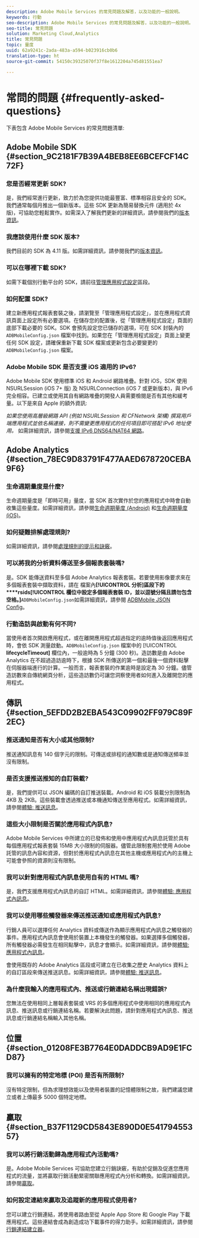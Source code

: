 ```yaml
---
description: Adobe Mobile Services 的常見問題及解答，以及功能的一般說明。
keywords: 行動
seo-description: Adobe Mobile Services 的常見問題及解答，以及功能的一般說明。
seo-title: 常見問題
solution: Marketing Cloud,Analytics
title: 常見問題
topic: 量度
uuid: 62a9241c-2ada-483a-a594-b023916cb0b6
translation-type: ht
source-git-commit: 54150c39325070f37f8e1612204a745d81551ea7

---
```



# 常問的問題 {#frequently-asked-questions}

下表包含 Adobe Mobile Services 的常見問題清單:

## Adobe Mobile SDK {#section_9C2181F7B39A4BEB8EE6BCEFCF14C72F}

### 您是否經常更新 SDK?

是，我們經常進行更新，致力於為您提供功能最豐富、標準相容且安全的 SDK。我們通常每個月推出一個新版本。這些 SDK 更新為簡易替換元件 (適用於 4x 版)，可協助您輕鬆實作。如需深入了解我們更新的詳細資訊，請參閱我們的[版本資訊](https://docs.adobe.com/content/help/zh-Hant/release-notes/experience-cloud/current.html)。

### 我應該使用什麼 SDK 版本?

我們目前的 SDK 為 4.11 版。如需詳細資訊，請參閱我們的[版本資訊](https://docs.adobe.com/content/help/zh-Hant/release-notes/experience-cloud/current.html)。

### 可以在哪裡下載 SDK?

如需下載個別行動平台的 SDK，請前往[管理應用程式設定](/help/using/c-manage-app-settings/c-manage-app-settings.md)區段。

### 如何配置 SDK?

建立新應用程式報表套裝之後，請瀏覽至「管理應用程式設定」，並在應用程式資訊頁面上設定所有必要選項。在儲存您的配置後，從「管理應用程式設定」頁面的底部下載必要的 SDK。SDK 會預先設定您已儲存的選項，可在 SDK 封裝內的 `ADBMobileConfig.json` 檔案中找到。如果您在「管理應用程式設定」頁面上變更任何 SDK 設定，請確保重新下載 SDK 檔案或更新包含必要變更的 `ADBMobileConfig.json` 檔案。

### Adobe Mobile SDK 是否支援 iOS 適用的 IPv6?

Adobe Mobile SDK 使用標準 iOS 和 Android 網路堆疊。針對 iOS，SDK 使用 NSURLSession (iOS 7+ 版) 及 NSURLConnection (iOS 7 或更新版本)，與 IPv6 完全相容。已建立或使用其自有網路堆疊的開發人員需要檢閱是否有其他和緩考量。以下是來自 Apple 的額外資訊:

*如果您使用高層級網路 API (例如 NSURLSession 和 CFNetwork 架構) 撰寫用戶端應用程式並依名稱連接，則不需變更應用程式的任何項目即可搭配 IPv6 地址使用。* 如需詳細資訊，請參閱[支援 IPv6 DNS64/NAT64 網路](https://developer.apple.com/library/content/documentation/NetworkingInternetWeb/Conceptual/NetworkingOverview/UnderstandingandPreparingfortheIPv6Transition/UnderstandingandPreparingfortheIPv6Transition.html#__/apple_ref/doc/uid/TP40010220-CH213-SW1)。


## Adobe Analytics {#section_78EC9D83791F477AAED678720CEBA9F6}

### 生命週期量度是什麼?

生命週期量度是「即時可用」量度，當 SDK 首次實作於您的應用程式中時會自動收集這些量度。如需詳細資訊，請參閱[生命週期量度 (Android)](/help/android/metrics.md) 和[生命週期量度 (iOS)](/help/ios/metrics.md)。

### 如何疑難排解處理規則?

如需詳細資訊，請參閱[處理規則的提示和訣竅](https://docs.adobe.com/content/help/zh-Hant/analytics/admin/admin-tools/processing-rules/processing-rules-tips.html)。

### 可以將我的分析資料傳送至多個報表套裝嗎?

是。SDK 能傳送資料至多個 Adobe Analytics 報表套裝。若要使用影像要求來在多個報表套裝中擷取資料，請在 檔案內&#x200B;**[!UICONTROL 分析]區段下的****rsids[!UICONTROL 欄位中設定多個報表套裝 ID，並以逗號分隔且請勿包含空格。]**`ADBMobileConfig.json`如需詳細資訊，請參閱 [ADBMobile JSON Config](/help/ios/configuration/json-config/json-config.md)。

### 行動造訪與啟動有何不同?

當使用者首次開啟應用程式，或在離開應用程式超過指定的逾時值後返回應用程式時，會依 SDK 測量啟動。`ADBMobileConfig.json` 檔案中的 [!UICONTROL **lifecycleTimeout]** 欄位內，一般逾時為 5 分鐘 (300 秒)。造訪數是由 Adobe Analytics 在不超過造訪逾時下，根據 SDK 所傳送的第一個和最後一個資料點擊在伺服器端進行的計算。一般而言，報表套裝的作業逾時是設定為 30 分鐘。儘管造訪數來自傳統網頁分析，這些造訪數仍可讓您洞察使用者如何進入及離開您的應用程式。

## 傳訊 {#section_5EFDD2B2EBA543C09902FF979C89F2EC}

### 推送通知是否有大小或其他限制?

推送通知訊息有 140 個字元的限制。可傳送或排程的通知數或是通知傳送頻率並沒有限制。

### 是否支援推送推知的自訂裝載?

是，我們提供可以 JSON 編碼的自訂推送裝載。Android 和 iOS 裝載分別限制為 4KB 及 2KB。這些裝載會透過推送或本機通知傳送至應用程式。如需詳細資訊，請參閱[體驗: 推送訊息](/help/using/in-app-messaging/t-create-push-message/c-experience-push-message.md)。

### 這些大小限制是否關於應用程式內訊息?

Adobe Mobile Services 中所建立的已發佈和使用中應用程式內訊息託管於具有每個應用程式報表套裝 15MB 大小限制的伺服器。儘管此限制套用於使用 Adobe 託管的訊息內容和資源，但對於應用程式內訊息在其他主機或應用程式內的主機上可能會參照的資源則沒有限制。

### 我可以針對應用程式內訊息使用自有的 HTML 嗎?

是，我們支援應用程式內訊息的自訂 HTML。如需詳細資訊，請參閱[體驗: 應用程式內訊息](/help/using/in-app-messaging/t-in-app-message/c-experience-in-app-message.md)。

### 我可以使用哪些觸發器來傳送推送通知或應用程式內訊息?

行銷人員可以選擇任何 Analytics 資料或傳送作為顯示應用程式內訊息之觸發器的事件。應用程式內訊息會使用於裝置上本機發生的觸發器。如果選擇多個觸發器，所有觸發器必需發生在相同點擊中，訊息才會顯示。如需詳細資訊，請參閱[體驗: 應用程式內訊息](/help/using/in-app-messaging/t-in-app-message/c-experience-in-app-message.md)。

會使用既存的 Adobe Analytics 區段或可建立在已收集之歷史 Analytics 資料上的自訂區段來傳送推送訊息。如需詳細資訊，請參閱[體驗: 推送訊息](/help/using/in-app-messaging/t-create-push-message/c-experience-push-message.md)。

### 為什麼我輸入的應用程式內、推送或行銷連結名稱出現錯誤?

您無法在使用相同上層報表套裝或 VRS 的多個應用程式中使用相同的應用程式內訊息、推送訊息或行銷連結名稱。若要解決此問題，請針對應用程式內訊息、推送訊息或行銷連結名稱輸入其他名稱。

## 位置 {#section_01208FE3B7764E0DADDCB9AD9E1FCD87}

### 我可以擁有的特定地標 (POI) 是否有所限制?

沒有特定限制，但為求理想效能以及使用者裝置的記憶體限制之故，我們建議您建立或者上傳最多 5000 個特定地標。

## 贏取 {#section_B37F1129CD5843E890D0E54179455357}

### 我可以將行銷活動歸為應用程式內活動嗎?

是。Adobe Mobile Services 可協助您建立行銷訣竅，有助於促銷及促進您應用程式的流量，並將贏取行銷活動緊密關聯應用程式內分析和轉換。如需詳細資訊，請參閱[贏取](/help/using/acquisition-main/acquisition-main.md)。

### 如何設定連結來贏取及追蹤新的應用程式使用者?

您可以建立行銷連結，將使用者路由至從 Apple App Store 和 Google Play 下載應用程式。這些連結會成為創造成功下載事件的得力助手。如需詳細資訊，請參閱[行銷連結建立器](/help/using/acquisition-main/c-marketing-links-builder/c-marketing-links-builder.md)。